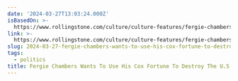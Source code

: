 ```yaml
---
date: '2024-03-27T13:03:24.000Z'
isBasedOn: >-
  https://www.rollingstone.com/culture/culture-features/fergie-chambers-cox-enterprises-heir-overthrow-us-1234983156/
link: >-
  https://www.rollingstone.com/culture/culture-features/fergie-chambers-cox-enterprises-heir-overthrow-us-1234983156/
slug: 2024-03-27-fergie-chambers-wants-to-use-his-cox-fortune-to-destroy-the-us
tags:
  - politics
title: Fergie Chambers Wants To Use His Cox Fortune To Destroy The U.S.
---
```


